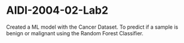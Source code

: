 # AIDI-2004-02-Lab2

Created a ML model with the Cancer Dataset. To predict if a sample is benign or malignant using the Random Forest Classifier.
